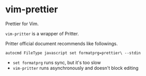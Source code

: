 # vim-prettier

Prettier for Vim.

`vim-pritter` is a wrapper of Pritter.

Pritter official document recommends like followings.

```viml
autocmd FileType javascript set formatprg=prettier\ --stdin
```

- `set formatprg` runs sync, but it's too slow
- `vim-pritter` runs asynchronously and doesn't block editing
